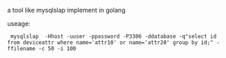 a tool like mysqlslap implement in golang

useage:
```
 mysqlslap  -Hhost -uuser -ppassword -P3306 -ddatabase -q"select id from deviceattr where name='attr10' or name='attr20' group by id;" -ffilename -c 50 -i 100
 ```